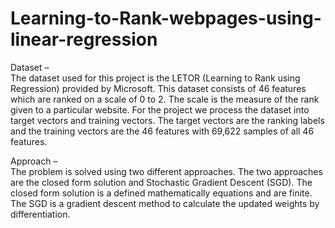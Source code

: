 # Learning-to-Rank-webpages-using-linear-regression

Dataset –  
The dataset used for this project is the LETOR (Learning to Rank using Regression) provided by Microsoft. This dataset consists of 46 features which are ranked on a scale of 0 to 2. The scale is the measure of the rank given to a particular website. For the project we process the dataset into target vectors and training vectors. The target vectors are the ranking labels and the training vectors are the 46 features with 69,622 samples of all 46 features.  
 
Approach –  
The problem is solved using two different approaches. The two approaches are the closed form solution and Stochastic Gradient Descent (SGD). The closed form solution is a defined mathematically equations and are finite. The SGD is a gradient descent method to calculate the updated weights by differentiation.
